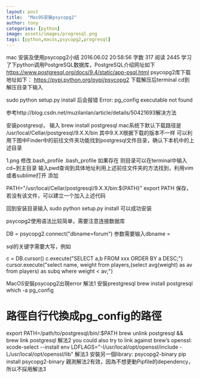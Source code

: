 ```yaml
---
layout: post
title:  "MacOS安裝psycopg2"
author: tony
categories: [python]
image: assets/images/progresql.png
tags: [python,macos,psycopg2,progresql]
---
```

mac 安装及使用psycopg2小结
2016.06.02 20:58:56
字数 317
阅读 2445
学习了下python调用PostgreSQL数据库，PostgreSQL介绍网址如下
https://www.postgresql.org/docs/9.4/static/app-psql.html
psycopg2库下载地址如下：
https://pypi.python.org/pypi/psycopg2
下载解压后terminal cd到解压目录下输入

sudo python setup.py install
后会报错 Error: pg_config executable not found

参考http://blog.csdn.net/muzilanlan/article/details/50421693解决方法

安装postgresql， 输入
brew install postgresql 
mac系统下默认下载路径是 /usr/local/Cellar/postgresql/9.X.X/bin
其中9.X.X根据下载的版本不一样 可以利用下图中Finder中的前往文件夹功能找到postgresql文件目录，确认下本机中的上述目录


1.png
修改.bash_profile
.bash_profile 如果存在 则目录可以在terminal中输入cd~到主目录 输入pwd查询到具体地址利用上述前往文件夹的方法找到，利用vim或者sublime打开
添加

PATH="/usr/local/Cellar/postgresql/9.X.X/bin:${PATH}"
export PATH
保存，若没有该文件，可以建立一个加入上述代码

回到安装目录输入
sudo python setup.py install
可以成功安装

psycopg2使用语法比较简单，需要注意连接数据库

DB = psycopg2.connect("dbname=forum")
参数需要输入dbname =

sql的关键字需要大写，例如

c = DB.cursor()
c.execute("SELECT a,b FROM xxx ORDER BY a DESC;")
cursor.execute("select name, weight from players,(select avg(weight) as av from players) as subq where weight < av;")

MacOS安裝psycopg2出現error
解法1 安裝prestgresql
brew install postgresql
which -a pg_config
# 路徑自行代換成pg_config的路徑
export PATH=/path/to/postgresql/bin/:$PATH
brew unlink postgresql && brew link postgresql
解法2 you could also try to link against brew’s openssl:
xcode-select --install
env LDFLAGS="-I/usr/local/opt/openssl/include -L/usr/local/opt/openssl/lib"
解法3 安裝另一個library: psycopg2-binary
pip install psycopg2-binary
親測解法2有效，因為不想更動Pipfile的dependency，所以不採用解法3